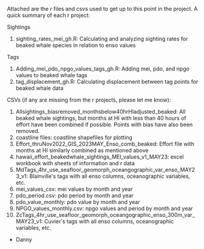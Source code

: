 Attached are the r files and csvs used to get up to this point in the project. A quick summary of each r project:

Sightings
1. sighting_rates_mei_gh.R: Calculating and analyzing sighting rates for beaked whale species in relation to enso values

Tags
1. Adding_mei_pdo_npgo_values_tags_gh.R: Adding mei, pdo, and npgo values to beaked whale tags
2. tag_displacement_gh.R: Calculating displacement between tag points for beaked whale data

CSVs (if any are missing from the r projects, please let me know):
1. Allsightings_biasremoved_monthsbelow40hrHIadjusted_beaked: All beaked whale sightings, but months at HI with less 
than 40 hours of effort have been combined if possible. Points with bias have also been removed. 
2. coastline files: coastline shapefiles for plotting
3. Effort_thruNov2022_GIS_2023MAY_Enso_comb_beaked: Effort file with months at HI similarly combined as mentioned above
4. hawaii_effort_beakedwhale_sightings_MEI_values_v1_MAY23: excel workbook with sheets of information and r data
5. MdTags_4hr_use_seafloor_geomorph_oceangographic_var_enso_MAY23_v1: Blainville's tags with all enso columns, 
oceanographic variables, etc. 
6. mei_values_csv: mei values by month and year
7. pdo_period.csv: pdo period by month and year
9. pdo_value_monthly: pdo value by month and year
10. NPGO_values_monthly.csv: npgo values and period by month and year
11. ZcTags_4hr_use_seafloor_geomorph_oceangographic_enso_300m_var_MAY23_v1: Cuvier's tags with all enso columns, 
oceanographic variables, etc. 

- Danny
